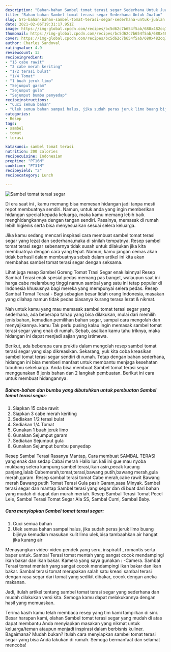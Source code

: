 ```yaml
---
description: "Bahan-bahan Sambel tomat terasi segar Sederhana Untuk Jualan"
title: "Bahan-bahan Sambel tomat terasi segar Sederhana Untuk Jualan"
slug: 575-bahan-bahan-sambel-tomat-terasi-segar-sederhana-untuk-jualan
date: 2021-02-06T19:31:17.951Z
image: https://img-global.cpcdn.com/recipes/bc5d62c7b654f5ab/680x482cq70/sambel-tomat-terasi-segar-foto-resep-utama.jpg
thumbnail: https://img-global.cpcdn.com/recipes/bc5d62c7b654f5ab/680x482cq70/sambel-tomat-terasi-segar-foto-resep-utama.jpg
cover: https://img-global.cpcdn.com/recipes/bc5d62c7b654f5ab/680x482cq70/sambel-tomat-terasi-segar-foto-resep-utama.jpg
author: Charles Sandoval
ratingvalue: 4.9
reviewcount: 13
recipeingredient:
- "15 cabe rawit"
- "3 cabe merah keriting"
- "1/2 terasi bulat"
- "1/4 Tomat"
- "1 buah jeruk limo"
- "Sejumput garam"
- "Sejumput gula"
- "Sejumput bumbu penyedap"
recipeinstructions:
- "Cuci semua bahan"
- "Ulek semua bahan sampai halus, jika sudah peras jeruk limo buang bijinya kemudian masukan kulit limo ulek,bisa tambaahkan air hangat jika kurang air"
categories:
- Resep
tags:
- sambel
- tomat
- terasi

katakunci: sambel tomat terasi 
nutrition: 200 calories
recipecuisine: Indonesian
preptime: "PT16M"
cooktime: "PT31M"
recipeyield: "2"
recipecategory: Lunch

---
```



![Sambel tomat terasi segar](https://img-global.cpcdn.com/recipes/bc5d62c7b654f5ab/680x482cq70/sambel-tomat-terasi-segar-foto-resep-utama.jpg)

Di era  saat ini , kamu memang bisa memesan hidangan jadi tanpa mesti repot membuatnya sendiri. Namun, untuk anda yang ingin memberikan hidangan special kepada keluarga, maka kamu memang lebih baik menghidangkannya dengan tangan sendiri. Pasalnya, memasak di rumah lebih higienis serta bisa menyesuaikan sesuai selera keluarga.

Jika kamu sedang mencari inspirasi cara membuat sambel tomat terasi segar yang lezat dan sederhana,maka di sinilah tempatnya. Resep sambel tomat terasi segar  sebenarnya tidak susah untuk dilakukan jika kita membuatnya dengan cara yang tepat. Namun, kamu jangan cemas akan tidak berhasil dalam membuatnya 
sebab dalam artikel ini kita akan membahas sambel tomat terasi segar dengan seksama.  

Lihat juga resep Sambel Goreng Tomat Trasi Segar enak lainnya! Resep Sambal Terasi enak spesial pedas memang pas banget, walaupun saat ini harga cabe melambung tinggi namun sambal yang satu ini tetap populer di Indonesia khususnya bagi mereka yang mempunyai selera pedas. Resep Sambal Tomat Terasi - Bagi sebagian besar lidah orang Indonesia, masakan yang dilahap namun tidak pedas biasanya kurang terasa lezat &amp; nikmat.

Nah untuk kamu yang mau memasak sambel tomat terasi segar yang sederhana, ada beberapa tahap yang bisa dilakukan, mulai dari memilih jenis bahan, kemudian pemilihan bahan segar, sampai cara mengolah dan menyajikannya. kamu Tak perlu pusing kalau ingin memasak sambel tomat terasi segar yang enak di rumah. Sebab, asalkan kamu  tahu triknya, maka hidangan ini dapat menjadi sajian yang istimewa.

Berikut, ada beberapa cara praktis  dalam mengolah resep sambel tomat terasi segar yang siap dikreasikan. Sekarang, yuk kita coba kreasikan sambel tomat terasi segar sendiri di rumah. Tetap dengan bahan sederhana, hidangan ini bisa memberi manfaat untuk membantu menjaga kesehatan tubuhmu sekeluarga. Anda bisa membuat Sambel tomat terasi segar menggunakan 8 jenis bahan dan 2 langkah pembuatan. Berikut ini cara untuk membuat hidangannya.

<!--inarticleads1-->

##### Bahan-bahan dan bumbu yang dibutuhkan untuk pembuatan Sambel tomat terasi segar:

1. Siapkan 15 cabe rawit
1. Siapkan 3 cabe merah keriting
1. Sediakan 1/2 terasi bulat
1. Sediakan 1/4 Tomat
1. Gunakan 1 buah jeruk limo
1. Gunakan Sejumput garam
1. Sediakan Sejumput gula
1. Gunakan Sejumput bumbu penyedap


Resep Sambal Terasi Rasanya Mantap, Cara membuat SAMBAL TERASI yang enak dan sedap Cabai merah Hallo lur. kali ini gue mau nyoba mukbang selera kampung sambel terasi,ikan asin,pecak kacang panjang,lalab Cabemerah,tomat,terasi,bawang putih,bawang merah,gula merah,garam. Resep sambal terasi tomat Cabe merah,cabe rawit Bawang merah Bawang putih Tomat Terasi Gula pasir Garam,sasa Minyak. Sambel terasi segar dan mantap Sambel terasi yang segar dan di buat dari bahan yang mudah di dapat dan murah meriah. Resep Sambal Terasi Tomat Pecel Lele, Sambal Terasi Tomat Segar Ala SS, Sambal Cumi, Sambal Baby. 

<!--inarticleads2-->

##### Cara menyiapkan Sambel tomat terasi segar:

1. Cuci semua bahan
1. Ulek semua bahan sampai halus, jika sudah peras jeruk limo buang bijinya kemudian masukan kulit limo ulek,bisa tambaahkan air hangat jika kurang air


Menayangkan video-video pendek yang seru, inspiratif , romantis serta baper untuk. Sambal Terasi tomat mentah yang sangat cocok mendampingi ikan bakar dan ikan bakar. Kamera yang saya gunakan : -Camera. Sambal Terasi tomat mentah yang sangat cocok mendampingi ikan bakar dan ikan bakar. Sambal terasi tomat merupakan salah satu kreasi sambal terasi dengan rasa segar dari tomat yang sedikit dibakar, cocok dengan aneka makanan. 

Jadi, itulah artikel tentang  sambel tomat terasi segar  yang sederhana dan mudah dilakukan versi kita. Semoga kamu dapat melakukannya dengan hasil yang memuaskan. 

Terima kasih kamu telah membaca resep yang tim kami tampilkan di sini. Besar harapan kami, olahan  Sambel tomat terasi segar yang mudah di atas dapat membantu Anda menyiapkan masakan yang nikmat untuk keluarga/teman ataupun menjadi inspirasi dalam berbisnis kuliner. Bagaimana? Mudah bukan? Itulah cara menyiapkan sambel tomat terasi segar yang bisa Anda lakukan di rumah. Semoga bermanfaat dan selamat mencoba!

